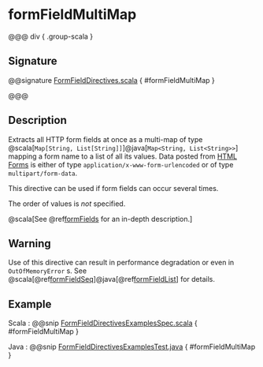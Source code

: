 # formFieldMultiMap

@@@ div { .group-scala }

## Signature

@@signature [FormFieldDirectives.scala](/http/src/main/scala/akka/http/scaladsl/server/directives/FormFieldDirectives.scala) { #formFieldMultiMap }

@@@

## Description

Extracts all HTTP form fields at once as a multi-map of type @scala[`Map[String, List[String]]`]@java[`Map<String, List<String>>`] mapping
a form name to a list of all its values. Data posted from [HTML Forms](https://www.w3.org/TR/html401/interact/forms.html#h-17.13.4) is either of type `application/x-www-form-urlencoded` or of type `multipart/form-data`.

This directive can be used if form fields can occur several times.

The order of values is *not* specified.

@scala[See @ref[formFields](formFields.md) for an in-depth description.]

## Warning

Use of this directive can result in performance degradation or even in `OutOfMemoryError` s.
See @scala[@ref[formFieldSeq](formFieldSeq.md)]@java[@ref[formFieldList](formFieldSeq.md)] for details.

## Example

Scala
:  @@snip [FormFieldDirectivesExamplesSpec.scala](/docs/src/test/scala/docs/http/scaladsl/server/directives/FormFieldDirectivesExamplesSpec.scala) { #formFieldMultiMap }

Java
:  @@snip [FormFieldDirectivesExamplesTest.java](/docs/src/test/java/docs/http/javadsl/server/directives/FormFieldDirectivesExamplesTest.java) { #formFieldMultiMap }
